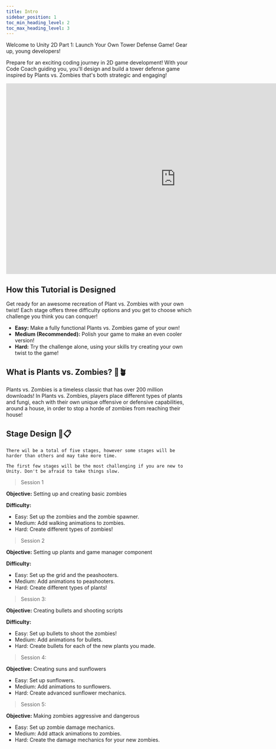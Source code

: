 ```yaml
---
title: Intro
sidebar_position: 1
toc_min_heading_level: 2
toc_max_heading_level: 3
---
```


Welcome to Unity 2D Part 1: Launch Your Own Tower Defense Game! Gear up, young developers!

Prepare for an exciting coding journey in 2D game development! With your Code Coach guiding you, you'll design and build a tower defense game inspired by Plants vs. Zombies that's both strategic and engaging!

<iframe style={{}} width="917" height="516" src="https://player.vimeo.com/video/966024287?badge=0&amp;autopause=0&amp;player_id=0&amp;app_id=58479" title="Unity 2D" frameborder="0" allow="accelerometer; autoplay; clipboard-write; encrypted-media; gyroscope; picture-in-picture; web-share" referrerpolicy="strict-origin-when-cross-origin" allowfullscreen></iframe>

## How this Tutorial is Designed

Get ready for an awesome recreation of Plant vs. Zombies with your own twist! Each stage offers three difficulty options and you get to choose which challenge you think you can conquer!

- **Easy:** Make a fully functional Plants vs. Zombies game of your own!
- **Medium (Recommended):** Polish your game to make an even cooler version!
- **Hard:** Try the challenge alone, using your skills try creating your own twist to the game!

## What is Plants vs. Zombies? 🧟🪴

Plants vs. Zombies is a timeless classic that has over 200 million downloads! In Plants vs. Zombies, players place different types of plants and fungi, each with their own unique offensive or defensive capabilities, around a house, in order to stop a horde of zombies from reaching their house!

## Stage Design 🎨📋  
    There wil be a total of five stages, however some stages will be harder than others and may take more time.
    
    The first few stages will be the most challenging if you are new to Unity. Don't be afraid to take things slow.

>Session 1

**Objective:** Setting up and creating basic zombies

**Difficulty:**

- Easy: Set up the zombies and the zombie spawner.
- Medium: Add walking animations to zombies.
- Hard: Create different types of zombies!

>Session 2

**Objective:** Setting up plants and game manager component

**Difficulty:**

- Easy: Set up the grid and the peashooters.
- Medium: Add animations to peashooters.
- Hard: Create different types of plants!

>Session 3:

**Objective:** Creating bullets and shooting scripts

**Difficulty:**

- Easy: Set up bullets to shoot the zombies!
- Medium: Add animations for bullets.
- Hard: Create bullets for each of the new plants you made.

>Session 4:

**Objective:** Creating suns and sunflowers

- Easy: Set up sunflowers.
- Medium: Add animations to sunflowers.
- Hard: Create advanced sunflower mechanics.

>Session 5:

**Objective:** Making zombies aggressive and dangerous

- Easy: Set up zombie damage mechanics.
- Medium: Add attack animations to zombies.
- Hard: Create the damage mechanics for your new zombies.